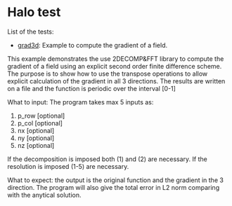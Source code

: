 # Halo test

List of the tests:
- [grad3d](grad3d.f90): Example to compute the gradient of a field. 

This example demonstrates the use 2DECOMP&FFT library to compute the gradient
of a field using an explicit second order finite difference scheme. 
The purpose is to show how to use the transpose operations to allow explicit calculation
of the gradient in all 3 directions. The results are written on a file and the function 
is periodic over the interval [0-1] 

What to input: The program takes max 5 inputs as: 

1. p_row [optional]
1. p_col [optional] 
1. nx    [optional]
1. ny    [optional]
1. nz    [optional]

If the decomposition is imposed both (1) and (2) are necessary. 
If the resolution is imposed (1-5) are necessary.

What to expect: the output is the original function and the gradient in the 3 direction. 
                The program will also give the total error in L2 norm comparing with the anytical solution. 

